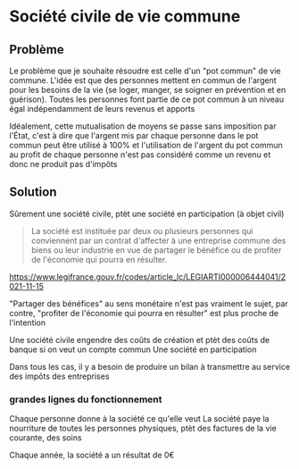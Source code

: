 # Société civile de vie commune

## Problème

Le problème que je souhaite résoudre est celle d'un "pot commun" de vie commune. L'idée est que des personnes mettent en commun de l'argent pour les besoins de la vie (se loger, manger, se soigner en prévention et en guérison). Toutes les personnes font partie de ce pot commun à un niveau égal indépendamment de leurs revenus et apports

Idéalement, cette mutualisation de moyens se passe sans imposition par l'État, c'est à dire que l'argent mis par chaque personne dans le pot commun peut être utilisé à 100% et l'utilisation de l'argent du pot commun au profit de chaque personne n'est pas considéré comme un revenu et donc ne produit pas d'impôts


## Solution

Sûrement une société civile, ptèt une société en participation (à objet civil)

> La société est instituée par deux ou plusieurs personnes qui conviennent par un contrat d'affecter à une entreprise commune des biens ou leur industrie en vue de partager le bénéfice ou de profiter de l'économie qui pourra en résulter.

https://www.legifrance.gouv.fr/codes/article_lc/LEGIARTI000006444041/2021-11-15

"Partager des bénéfices" au sens monétaire n'est pas vraiment le sujet, par contre, "profiter de l'économie qui pourra en résulter" est plus proche de l'intention

Une société civile engendre des coûts de création et ptèt des coûts de banque si on veut un compte commun
Une société en participation

Dans tous les cas, il y a besoin de produire un bilan à transmettre au service des impôts des entreprises


### grandes lignes du fonctionnement

Chaque personne donne à la société ce qu'elle veut
La société paye la nourriture de toutes les personnes physiques, ptèt des factures de la vie courante, des soins

Chaque année, la société a un résultat de 0€


